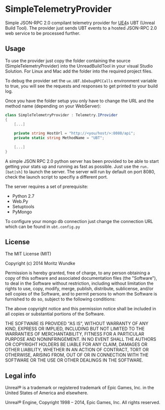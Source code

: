 SimpleTelemetryProvider
=============

Simple JSON-RPC 2.0 compilant telemetry provider for [UE4]s UBT (Unreal Build Tool). The provider just sends UBT events to a hosted JSON-RPC 2.0 web service to be processed further.

Usage
----

To use the provider just copy the folder containing the source (SimpleTelemetryProvider) into the UnreadBuildTool in your visual Studio Solution. For Linux and Mac add the folder into the required project files.

To debug the provider set the ```ue.UBT.bDebugRPCCalls``` environment variable to true, you will see the requests and responses to get printed to your build log.

Once you have the folder setup you only have to change the URL and the method name (depending on your WebServer):

```C#
class SimpleTelemetryProvider : Telemetry.IProvider
{
    [...]
    
    private string HostUrl = "http://<you/host/>:8080/api";
    private static string MethodName = "UBT";
    
    [...]
}
```

A simple JSON RPC 2.0 python server has been provided to be able to start getting your stats up and running as fast as possible. Just use the ```run.[bat|sh]``` to launch the server. The server will run by default on port 8080, check the launch script to specifiy a different port. 

The server requires a set of prerequisite:
* Python 2.7
* Web.Py
* Setuptools
* PyMongo

To configure your mongo db connection just change the connection URL which can be found in ```ubt.config.py```


License
----

The MIT License (MIT)

Copyright (c) 2014 Moritz Wundke

Permission is hereby granted, free of charge, to any person obtaining a copy
of this software and associated documentation files (the "Software"), to deal
in the Software without restriction, including without limitation the rights
to use, copy, modify, merge, publish, distribute, sublicense, and/or sell
copies of the Software, and to permit persons to whom the Software is
furnished to do so, subject to the following conditions:

The above copyright notice and this permission notice shall be included in all
copies or substantial portions of the Software.

THE SOFTWARE IS PROVIDED "AS IS", WITHOUT WARRANTY OF ANY KIND, EXPRESS OR
IMPLIED, INCLUDING BUT NOT LIMITED TO THE WARRANTIES OF MERCHANTABILITY,
FITNESS FOR A PARTICULAR PURPOSE AND NONINFRINGEMENT. IN NO EVENT SHALL THE
AUTHORS OR COPYRIGHT HOLDERS BE LIABLE FOR ANY CLAIM, DAMAGES OR OTHER
LIABILITY, WHETHER IN AN ACTION OF CONTRACT, TORT OR OTHERWISE, ARISING FROM,
OUT OF OR IN CONNECTION WITH THE SOFTWARE OR THE USE OR OTHER DEALINGS IN THE
SOFTWARE.

Legal info
----

Unreal® is a trademark or registered trademark of Epic Games, Inc. in the United States of America and elsewhere.

Unreal® Engine, Copyright 1998 – 2014, Epic Games, Inc. All rights reserved.

[UE4]:https://www.unrealengine.com/
